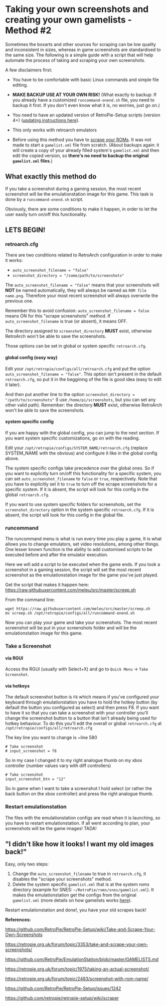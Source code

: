 # Taking your  own screenshots and creating your own gamelists - Method #2

Sometimes the boxarts and other sources for scraping can be low quality and inconsistent in sizes, whereas in game screenshots are standardised to the same size. The following is a simple guide with a script that will help automate the process of taking and scraping your own screenshots.

A few disclaimers first:

- You have to be comfortable with basic Linux commands and simple file editing.

- **MAKE BACKUP USE AT YOUR OWN RISK!** (What exactly to backup: If you already have a customized `runcommand-onend.sh` file, you need to backup it first. If you don't even know what it is, no worries, just go on.)

- You need to have an updated version of RetroPie-Setup scripts (version 4+) ([updating instructions here](https://retropie.org.uk/download/)).

- This only works with retroarch emulators

- Before using this method you have to [scrape your ROMs](https://github.com/RetroPie/RetroPie-Setup/wiki/scraper). It was not made to start a `gamelist.xml` file from scratch. (About backups again: it will create a copy of your already filled system's `gamelist.xml` and then edit the copied version, so **there's no need to backup the original `gamelist.xml` files**.)


## What exactly this method do

If you take a screenshot during a gaming session, the most recent screenshot will be the emulationstation image for this game. This task is done by a `runcommand-onend.sh` script.

Obviously, there are some conditions to make it happen, in order to let the user easily turn on/off this functionality.


## LETS BEGIN!

### retroarch.cfg

There are two conditions related to RetroArch configuration in order to make it works: 

- `auto_screenshot_filename = "false"`
- `screenshot_directory = "/some/path/to/screenshots"`

The `auto_screenshot_filename = "false"` means that your screenshots will **NOT** be named automatically, they will always be named as `ROM file name.png`. Therefore your most recent screenshot will always overwrite the previous one.

Remember this to avoid confusion: `auto_screenshot_filename = false` means ON for this "scrape screenshots" method. If `auto_screenshot_filename` is true (or absent), it means OFF.

The directory assigned to `screenshot_directory` **MUST** exist, otherwise RetroArch won't be able to save the screenshots.

Those options can be set in global or system specific `retroarch.cfg`.

#### global config (easy way)

Edit your `/opt/retropie/configs/all/retroarch.cfg` and put the option `auto_screenshot_filename = "false"`. This option isn't present in the default `retroarch.cfg`, so put it in the beggining of the file is good idea (easy to edit it later).

And then put another line to the option `screenshot_directory = "/path/to/screenshots"` (I use `/home/pi/screenshots`, but you can set any other valid path). Remember: the directory **MUST** exist, otherwise RetroArch won't be able to save the screenshots.

#### system specific config

If you are happy with the global config, you can jump to the next section. If you want system specific customizations, go on with the reading.

Edit your `/opt/retropie/configs/SYSTEM_NAME/retroarch.cfg` (replace SYSTEM_NAME with the obvious) and configure it like in the global config above.

The system specific configs take precedence over the global ones. So if you want to explicitly turn on/off this functionality for a specific system, you can set `auto_screenshot_filename` to `false` or `true`, respectively. Note that you have to explicitly set it to `true` to turn off the scrape screenshots for a specific system. If it is absent, the script will look for this config in the global `retroarch.cfg`.

If you want to use system specific folders for screenshots, set the `screenshot_directory` option in the system specific `retroarch.cfg`. If it is absent, the script will look for this config in the global file.

### runcommand

The runcommand menu is what is run every time you play a game, It is what allows you to change emulators, set video resolutions, among other things. One lesser known function is the ability to add customised scripts to be executed before and after the emulator execution.

Here we will add a script to be executed when the game ends. If you took a screenshot in a gaming session, the script will set the most recent screenshot as the emulationstation image for the game you've just played.

Get the script that makes it happen here: https://raw.githubusercontent.com/meleu/src/master/screep.sh

From the command line:

```
wget https://raw.githubusercontent.com/meleu/src/master/screep.sh
mv screep.sh /opt/retropie/configs/all/runcommand-onend.sh
```

Now you can play your game and take your screenshots. The most recent screenshot will be put in your screenshots folder and will be the emulationstation image for this game.


### Take a Screenshot

#### via RGUI

Access the RGUI (usually with Select+X) and go to `Quick Menu` -> `Take Screenshot`.


#### via hotkeys
 
The default screenshot button is `F8` which means if you've configured your keyboard through emulationstation you have to hold the hotkey button (by default the button you configured as select) and then press F8. If you want to have it so that you can take a screenshot with your controller you'll change the screenshot button to a button that isn't already being used for hotkey behaviour. To do this you'll edit the overall or global `retroarch.cfg` at
`/opt/retropie/configs/all/retroarch.cfg`

The key line you want to change is ~line 580
```
# Take screenshot
# input_screenshot = f8
```
So in my case I changed it to my right analogue thumb on my xbox controller (number values vary with diff controllers)
```
# Take screenshot
input_screenshot_btn = "12"
```

So in game when I want to take a screenshot I hold select (or rather the back button on the xbox controller) and press the right analogue thumb.


### Restart emulationstation

The files with the emulationstation configs are read when it is launching, so you have to restart emulationstation. If all went according to plan, your screenshots will be the game images! TADA!


## "I didn't like how it looks! I want my old images back!"

Easy, only two steps:

1. Change the `auto_screenshot_filename` to true in `retroarch.cfg`, it disables the "scrape your screenshots" method.
2. Delete the system specific `gamelist.xml` that is at the system roms directory (example for SNES: `~/RetroPie/roms/snes/gamelist.xml`). It makes the emulationstation get the configs from the original `gamelist.xml` (more details on how gamelists works [here](https://github.com/RetroPie/EmulationStation/blob/master/GAMELISTS.md)).

Restart emulationstation and done!, you have your old scrapes back!


**References:**

https://github.com/RetroPie/RetroPie-Setup/wiki/Take-and-Scrape-Your-Own-Screenshots

https://retropie.org.uk/forum/topic/3353/take-and-scrape-your-own-screenshots/

https://github.com/RetroPie/EmulationStation/blob/master/GAMELISTS.md

https://retropie.org.uk/forum/topic/1975/taking-an-actual-screenshot/

https://retropie.org.uk/forum/topic/2483/screenshot-with-rom-name/

https://github.com/RetroPie/RetroPie-Setup/issues/1242

https://github.com/retropie/retropie-setup/wiki/scraper
